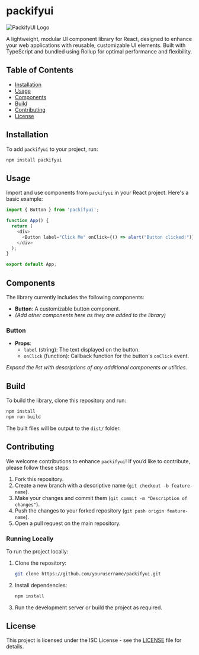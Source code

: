 # packifyui

![PackifyUI Logo](https://github.com/yourusername/packifyui/assets/logo.png) <!-- Add a logo or image if available -->

A lightweight, modular UI component library for React, designed to enhance your web applications with reusable, customizable UI elements. Built with TypeScript and bundled using Rollup for optimal performance and flexibility.

## Table of Contents

- [Installation](#installation)
- [Usage](#usage)
- [Components](#components)
- [Build](#build)
- [Contributing](#contributing)
- [License](#license)

## Installation

To add `packifyui` to your project, run:

```bash
npm install packifyui
```

## Usage

Import and use components from `packifyui` in your React project. Here's a basic example:

```javascript
import { Button } from 'packifyui';

function App() {
  return (
    <div>
      <Button label="Click Me" onClick={() => alert("Button clicked!")} />
    </div>
  );
}

export default App;
```

## Components

The library currently includes the following components:

- **Button**: A customizable button component.
- *(Add other components here as they are added to the library)*

### Button

- **Props**:
  - `label` (string): The text displayed on the button.
  - `onClick` (function): Callback function for the button's `onClick` event.

*Expand the list with descriptions of any additional components or utilities.*

## Build

To build the library, clone this repository and run:

```bash
npm install
npm run build
```

The built files will be output to the `dist/` folder.

## Contributing

We welcome contributions to enhance `packifyui`! If you’d like to contribute, please follow these steps:

1. Fork this repository.
2. Create a new branch with a descriptive name (`git checkout -b feature-name`).
3. Make your changes and commit them (`git commit -m "Description of changes"`).
4. Push the changes to your forked repository (`git push origin feature-name`).
5. Open a pull request on the main repository.

### Running Locally

To run the project locally:

1. Clone the repository:
   ```bash
   git clone https://github.com/yourusername/packifyui.git
   ```
2. Install dependencies:
   ```bash
   npm install
   ```
3. Run the development server or build the project as required.

## License

This project is licensed under the ISC License - see the [LICENSE](LICENSE) file for details.
